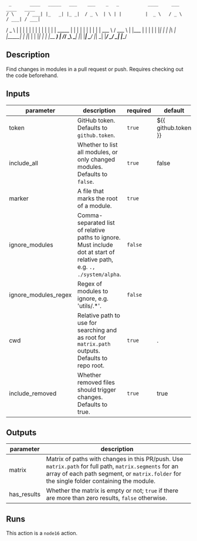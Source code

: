      _       ____   _____   ___    ___    _   _           ____     ___     ____   ____  
    / \     / ___| |_   _| |_ _|  / _ \  | \ | |         |  _ \   / _ \   / ___| / ___| 
   / _ \   | |       | |    | |  | | | | |  \| |  _____  | | | | | | | | | |     \___ \ 
  / ___ \  | |___    | |    | |  | |_| | | |\  | |_____| | |_| | | |_| | | |___   ___) |
 /_/   \_\  \____|   |_|   |___|  \___/  |_| \_|         |____/   \___/   \____| |____/ 
                                                                                        
## Description

Find changes in modules in a pull request or push. Requires checking out the code beforehand.

## Inputs

| parameter | description | required | default |
| - | - | - | - |
| token | GitHub token. Defaults to `github.token`. | `true` | ${{ github.token }} |
| include_all | Whether to list all modules, or only changed modules. Defaults to `false`. | `true` | false |
| marker | A file that marks the root of a module. | `true` |  |
| ignore_modules | Comma-separated list of relative paths to ignore. Must include dot at start of relative path, e.g. `., ./system/alpha`. | `false` |  |
| ignore_modules_regex | Regex of modules to ignore, e.g. 'utils/.*'. | `false` |  |
| cwd | Relative path to use for searching and as root for `matrix.path` outputs. Defaults to repo root. | `true` | . |
| include_removed | Whether removed files should trigger changes. Defaults to true. | `true` | true |


## Outputs

| parameter | description |
| - | - |
| matrix | Matrix of paths with changes in this PR/push. Use `matrix.path` for full path, `matrix.segments` for an array of each path segment, or `matrix.folder` for the single folder containing the module. |
| has_results | Whether the matrix is empty or not; `true` if there are more than zero results, `false` otherwise. |


## Runs

This action is a `node16` action.


